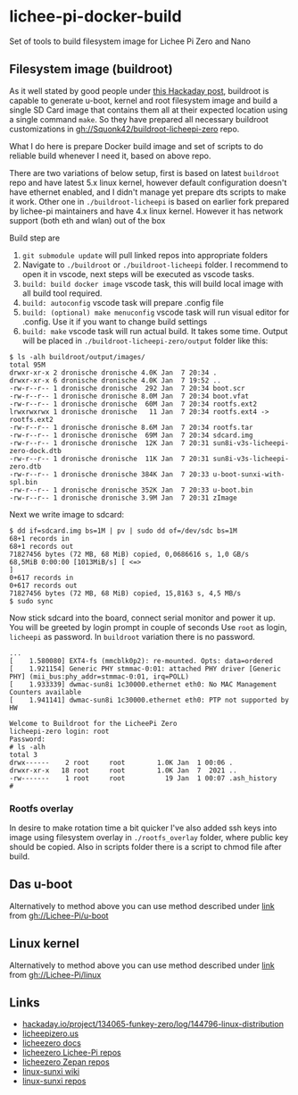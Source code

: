 # lichee-pi-docker-build

Set of tools to build filesystem image for Lichee Pi Zero and Nano 

## Filesystem image (buildroot)

As it well stated by good people under [this Hackaday post](https://hackaday.io/project/134065-funkey-zero/log/144796-linux-distribution), buildroot is capable to generate u-boot, kernel and root filesystem image and build a single SD Card image that contains them all at their expected location using a single command `make`. So they have prepared all necessary buildroot customizations in [gh://Squonk42/buildroot-licheepi-zero](https://github.com/Squonk42/buildroot-licheepi-zero) repo.

What I do here is prepare Docker build image and set of scripts to do reliable build whenever I need it, based on above repo.

There are two variations of below setup, first is based on latest `buildroot` repo and have latest 5.x linux kernel, however default configuration doesn't have ethernet enabled, and I didn't manage yet prepare dts scripts to make it work. Other one in `./buildroot-licheepi` is based on earlier fork prepared by lichee-pi maintainers and have 4.x linux kernel. However it has network support (both eth and wlan) out of the box

Build step are
1. `git submodule update` will pull linked repos into appropriate folders
1. Navigate to `./buildroot` or `./buildroot-licheepi` folder. I recommend to open it in vscode, next steps will be executed as vscode tasks.
1. `build: build docker image` vscode task, this will build local image with all build tool required.
1. `build: autoconfig` vscode task will prepare .config file
1. `build: (optional) make menuconfig` vscode task will run visual editor for .config. Use it if you want to change build settings
1. `build: make` vscode task will run actual build. It takes some time. Output will be placed in `./buildroot-licheepi-zero/output` folder like this:
```
$ ls -alh buildroot/output/images/
total 95M
drwxr-xr-x 2 dronische dronische 4.0K Jan  7 20:34 .
drwxr-xr-x 6 dronische dronische 4.0K Jan  7 19:52 ..
-rw-r--r-- 1 dronische dronische  292 Jan  7 20:34 boot.scr
-rw-r--r-- 1 dronische dronische 8.0M Jan  7 20:34 boot.vfat
-rw-r--r-- 1 dronische dronische  60M Jan  7 20:34 rootfs.ext2
lrwxrwxrwx 1 dronische dronische   11 Jan  7 20:34 rootfs.ext4 -> rootfs.ext2
-rw-r--r-- 1 dronische dronische 8.6M Jan  7 20:34 rootfs.tar
-rw-r--r-- 1 dronische dronische  69M Jan  7 20:34 sdcard.img
-rw-r--r-- 1 dronische dronische  12K Jan  7 20:31 sun8i-v3s-licheepi-zero-dock.dtb
-rw-r--r-- 1 dronische dronische  11K Jan  7 20:31 sun8i-v3s-licheepi-zero.dtb
-rw-r--r-- 1 dronische dronische 384K Jan  7 20:33 u-boot-sunxi-with-spl.bin
-rw-r--r-- 1 dronische dronische 352K Jan  7 20:33 u-boot.bin
-rw-r--r-- 1 dronische dronische 3.9M Jan  7 20:31 zImage
```

Next we write image to sdcard:
```
$ dd if=sdcard.img bs=1M | pv | sudo dd of=/dev/sdc bs=1M
68+1 records in
68+1 records out
71827456 bytes (72 MB, 68 MiB) copied, 0,0686616 s, 1,0 GB/s
68,5MiB 0:00:00 [1013MiB/s] [ <=>                                                                             ]
0+617 records in
0+617 records out
71827456 bytes (72 MB, 68 MiB) copied, 15,8163 s, 4,5 MB/s
$ sudo sync
```
Now stick sdcard into the board, connect serial monitor and power it up. You will be greeted by login prompt in couple of seconds
Use `root` as login, `licheepi` as password. In `buildroot` variation there is no password.
```
...
[    1.580080] EXT4-fs (mmcblk0p2): re-mounted. Opts: data=ordered
[    1.921154] Generic PHY stmmac-0:01: attached PHY driver [Generic PHY] (mii_bus:phy_addr=stmmac-0:01, irq=POLL)
[    1.933339] dwmac-sun8i 1c30000.ethernet eth0: No MAC Management Counters available
[    1.941141] dwmac-sun8i 1c30000.ethernet eth0: PTP not supported by HW

Welcome to Buildroot for the LicheePi Zero
licheepi-zero login: root
Password: 
# ls -alh
total 3
drwx------    2 root     root        1.0K Jan  1 00:06 .
drwxr-xr-x   18 root     root        1.0K Jan  7  2021 ..
-rw-------    1 root     root          19 Jan  1 00:07 .ash_history
# 
```

### Rootfs overlay

In desire to make rotation time a bit quicker I've also added ssh keys into image using filesystem overlay in `./rootfs_overlay` folder, where public key should be copied. Also in scripts folder there is a script to chmod file after build. 

## Das u-boot

Alternatively to method above you can use method described under [link](https://licheepizero.us/build--uboot-for-licheepi-zero) from [gh://Lichee-Pi/u-boot](https://github.com/Lichee-Pi/u-boot)

## Linux kernel

Alternatively to method above you can use method described under [link](https://licheepizero.us/build-kernel-for-licheepi-zero) from [gh://Lichee-Pi/linux](https://github.com/Lichee-Pi/linux) 

## Links

- [hackaday.io/project/134065-funkey-zero/log/144796-linux-distribution](https://hackaday.io/project/134065-funkey-zero/log/144796-linux-distribution)
- [licheepizero.us](https://licheepizero.us/)
- [licheezero docs](https://licheezero.readthedocs.io/zh/latest/)
- [licheezero Lichee-Pi repos](https://github.com/Lichee-Pi)
- [licheezero Zepan repos](https://github.com/Zepan/)
- [linux-sunxi wiki](http://linux-sunxi.org/LicheePi_Zero)
- [linux-sunxi repos](https://github.com/linux-sunxi)


